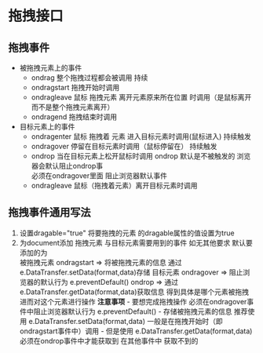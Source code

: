 # 拖拽接口

## 拖拽事件
- 被拖拽元素上的事件
    * ondrag 整个拖拽过程都会被调用 持续
    * ondragstart 拖拽开始时调用
    * ondragleave 鼠标 拖拽元素  离开元素原来所在位置 时调用（是鼠标离开 而不是整个拖拽元素离开）
    * ondragend 拖拽结束时调用
- 目标元素上的事件
    * ondragenter 鼠标 拖拽着 元素 进入目标元素时调用(鼠标进入) 持续触发
    * ondragover 停留在目标元素时调用（鼠标停留在） 持续触发
    * ondrop 当在目标元素上松开鼠标时调用
        ondrop 默认是不被触发的 浏览器会默认阻止ondrop事  
        必须在ondragover里面 阻止浏览器默认事件
    * ondragleave 鼠标（拖拽着元素）离开目标元素时调用

## 拖拽事件通用写法
  1. 设置dragable="true"
    将要拖拽的元素 的dragable属性的值设置为true
  2. 为document添加 拖拽元素 与目标元素需要用到的事件
    如无其他要求 默认要添加的为  
    被拖拽元素  ondragstart => 将被拖拽元素的信息 通过 e.DataTransfer.setData(format,data)存储
    目标元素  ondragover => 阻止浏览器的默认行为  e.preventDefault()
              ondrop  => 通过 e.DataTransfer.getData(format,data)获取信息  得到具体是哪个元素被拖拽 进而对这个元素进行操作
    **注意事项**
    - 要想完成拖拽操作 必须在ondragover事件中阻止浏览器默认行为 e.preventDefault()
    - 存储被拖拽元素的信息 推荐使用 e.DataTransfer.setData(format,data)  一般是在拖拽开始时（即ondragstart事件中）调用
    - 但是使用 e.DataTransfer.getData(format,data) 必须在ondrop事件中才能获取到  在其他事件中 获取不到的
